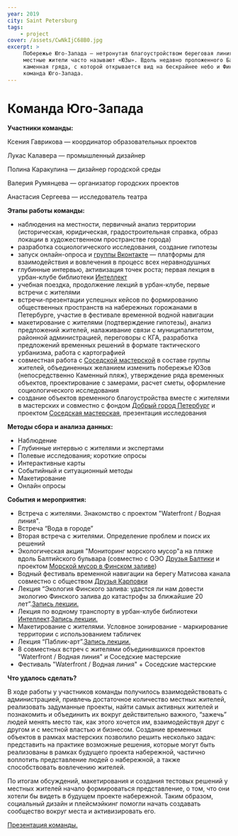 ```yaml
---
year: 2019
city: Saint Petersburg
tags:
    - project
cover: /assets/CwNkIjC68B0.jpg
excerpt: >
     Побережье Юго-Запада — нетронутая благоустройством береговая линия на намыве в историческом районе Петербурга, который
     местные жители часто называют «ЮЗы». Вдоль недавно проложенного Балтийского бульвара тянется высокая насыпь и широкая 
     каменная гряда, с которой открывается вид на бескрайнее небо и Финский залив. Исследованием этой территории и занялась 
     команда Юго-Запада.
---
```


# Команда Юго-Запада

**Участники команды:**

Ксения Гаврикова — координатор образовательных проектов

Лукас Калавера — промышленный дизайнер

Полина Каракулина — дизайнер городской среды

Валерия Румянцева —  организатор городских проектов

Анастасия Сергеева — исследователь театра

**Этапы работы команды:**

- наблюдения на местности, первичный анализ территории (историческая, юридическая, градостроительная справка, образ локации в 
художественном пространстве города)
- разработка социологического исследования, создание гипотезы
- запуск онлайн-опроса и [группы Вконтакте](https://vk.com/sw_coast) — платформы для взаимодействия и вовлечения в процесс всех неравнодушных 
- глубинные интервью, активизация точек роста; первая лекция в урбан-клубе библиотеки [Интеллект](https://vk.com/biblioteka_intellekt_14)
- учебная поездка, продолжение лекций в урбан-клубе, первые встречи с жителями
- встречи-презентации успешных кейсов по формированию общественных пространств на набережных горожанами в Петербурге, участие в фестивале временной водной навигации 
- макетирование с жителями (подтверждение гипотезы), анализ предложений жителей, налаживание связи с муниципалитетом, районной
администрацией, переговоры с КГА, разработка предложений временных решений в формате тактического урбанизма, работа с 
картографией
- совместная работа с [Соседской мастерской](https://vk.com/mk_sosedi) в составе группы жителей, объединенных желанием изменить побережье ЮЗов (непосредственно Каменный пляж), утверждение ряда временных объектов, проектирование с замерами, расчет сметы, оформление социологического исследования 
- создание объектов временного благоустройства вместе с жителями в мастерских и совместно с фондом [Добрый город Петербург](https://vk.com/dobrypiter) и проектом [Соседская мастерская](https://vk.com/mk_sosedi), презентация исследования 

**Методы сбора и анализа данных:**

- Наблюдение
- Глубинные интервью с жителями и экспертами 
- Полевые исследования; короткие опросы 
- Интерактивные карты 
- Событийный и ситуационный методы 
- Макетирование
- Онлайн опросы

**События и мероприятия:**

- Встреча с жителями. Знакомство с проектом "Waterfront / Водная линия".
- Встреча “Вода в городе”  
- Вторая встреча с жителями. Определение проблем и поиск их решений
- Экологическая акция "Мониторинг морского мусор"а на пляже вдоль Балтийского бульвара (совместно с ОЭО [Друзья Балтики](http://www.baltfriends.ru/) и проектом [Морской мусор в Финском заливе](https://vk.com/zalivfin)) 
- Водный фестиваль временной навигации на берегу Матисова канала совместно с обществом [Друзья Карповки](https://vk.com/karpovkafriends)   
- Лекция “Экология Финского залива: удастся ли нам довести экологию Финского залива до катастрофы за ближайшие 20 лет”.[Запись лекции.](https://vk.com/video-148539700_456239350) 
- Лекция по водному транспорту в урбан-клубе библиотеки [Интеллект](https://vk.com/biblioteka_intellekt_14).[Запись лекции.](https://vk.com/video-67484956_456239132)
- Макетирование с жителями. Условное зонирование - маркирование территории с использованием табличек 
- Лекция “Паблик-арт”.[Запись лекции.](https://vk.com/video1667329_456239188)
- 8 совместных встреч с жителями объединившихся проектов "Waterfront / Водная линия" и Соседские мастерские 
- Фестиваль "Waterfront / Водная линия" + Соседские мастерские
 
**Что удалось сделать?**

В ходе работы у участников команды получилось взаимодействовать с администрацией, привлечь достаточное количество местных 
жителей, реализовать задуманные проекты, найти самых активных жителей и познакомить и объединить их вокруг действительно 
важного, “зажечь” людей менять место так, как этого хочется им, взаимодействуя друг с другом и с местной властью и бизнесом. 
Создание временных объектов в рамках мастерских позволило решить несколько задач: представить на практике возможные решения, 
которые могут быть реализованы в рамках будущего проекта набережной, частично воплотить представление людей о набережной, а 
также способствовать вовлечению жителей. 

По итогам обсуждений, макетирования и создания тестовых решений у местных жителей начало формироваться представление, о том, 
что они хотели бы видеть в будущем проекте набережной. Таким образом, социальный дизайн и плейсмэйкинг помогли начать 
создавать сообщество вокруг места  и активизировать его.

[Презентация команды.](https://drive.google.com/file/d/1aIz317pIb0zsrHBDPUIHjT50qdztx73E/view?usp=sharing)
